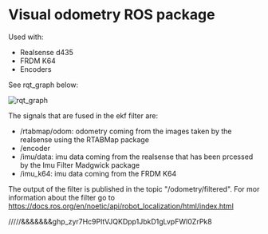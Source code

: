 # Visual odometry ROS package
Used with:
- Realsense d435
- FRDM K64
- Encoders

See rqt_graph below:

![rqt_graph](visual_odometry_rqtgraph.png)

The signals that are fused in the ekf filter are:

- /rtabmap/odom: odometry coming from the images taken by the realsense using the RTABMap package
- /encoder
- /imu/data: imu data coming from the realsense that has been prcessed by the Imu Filter Madgwick package
- /imu_k64: imu data coming from the FRDM K64

The output of the filter is published in the topic "/odometry/filtered". For mor information about the filter go to https://docs.ros.org/en/noetic/api/robot_localization/html/index.html

/////&&&&&&&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
